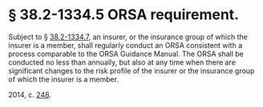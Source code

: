 # § 38.2-1334.5 ORSA requirement.

<p>Subject to § <a href='http://law.lis.virginia.gov/vacode/38.2-1334.7/'>38.2-1334.7</a>, an insurer, or the insurance group of which the insurer is a member, shall regularly conduct an ORSA consistent with a process comparable to the ORSA Guidance Manual. The ORSA shall be conducted no less than annually, but also at any time when there are significant changes to the risk profile of the insurer or the insurance group of which the insurer is a member.</p><p>2014, c. <a href='http://lis.virginia.gov/cgi-bin/legp604.exe?141+ful+CHAP0248'>248</a>.</p>
